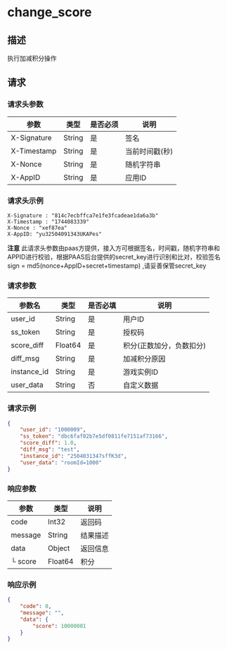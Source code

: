 # change_score



## 描述

执行加减积分操作



## 请求



### 请求头参数

| 参数        | 类型   | 是否必须 | 说明           |
| ----------- | ------ | -------- | -------------- |
| X-Signature | String | 是       | 签名           |
| X-Timestamp | String | 是       | 当前时间戳(秒) |
| X-Nonce     | String | 是       | 随机字符串     |
| X-AppID     | String | 是       | 应用ID         |



### 请求头示例

```
X-Signature : "814c7ecbffca7e1fe3fcadeae1da6a3b"
X-Timestamp : "1744083339"
X-Nonce : "xef87ea"
X-AppID: "yu32504091343UKAPes"
```



**注意** 此请求头参数由paas方提供，接入方可根据签名，时间戳，随机字符串和APPID进行校验，根据PAAS后台提供的secret_key进行识别和比对，校验签名 sign = md5(nonce+AppID+secret+timestamp) ,请妥善保管secret_key



### 请求参数

| 参数名      | 类型    | 是否必填 | 说明                     |
| ----------- | ------- | -------- | ------------------------ |
| user_id     | String  | 是       | 用户ID                   |
| ss_token    | String  | 是       | 授权码                   |
| score_diff  | Float64 | 是       | 积分(正数加分，负数扣分) |
| diff_msg    | String  | 是       | 加减积分原因             |
| instance_id | String  | 是       | 游戏实例ID               |
| user_data   | String  | 否       | 自定义数据               |



### 请求示例

```json
{
    "user_id": "1000009",
    "ss_token": "dbc6faf02b7e5df0811fe7151af73166",
    "score_diff": 1.0,
    "diff_msg": "test",
    "instance_id": "2504031347sffK3d",
    "user_data": "roomId=1000"
}
```



### 响应参数

| 参数    | 类型    | 说明     |
| ------- | ------- | -------- |
| code    | Int32   | 返回码   |
| message | String  | 结果描述 |
| data    | Object  | 返回信息 |
| └ score | Float64 | 积分     |



### 响应示例

```json
{
    "code": 0,
    "message": "",
    "data": {
        "score": 10000001
    }
}
```